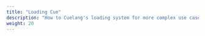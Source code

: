 ```yaml
---
title: "Loading Cue"
description: "How to Cuelang's loading system for more complex use cases."
weight: 20
---
```


